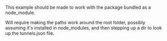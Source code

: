 This example should be made to work with the package bundled
as a node_module.

Will require making the paths work around the root folder, possibly
assuming it's installed in node_modules, and then stepping up a dir
to look up the tunnels.json file.
